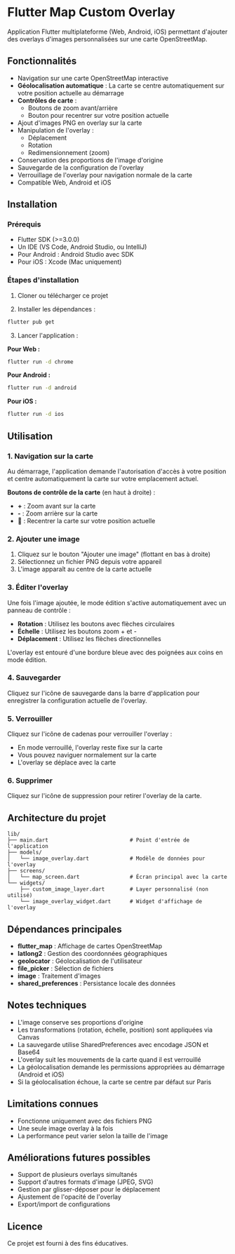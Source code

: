 # Flutter Map Custom Overlay

Application Flutter multiplateforme (Web, Android, iOS) permettant d'ajouter des overlays d'images personnalisées sur une carte OpenStreetMap.

## Fonctionnalités

- Navigation sur une carte OpenStreetMap interactive
- **Géolocalisation automatique** : La carte se centre automatiquement sur votre position actuelle au démarrage
- **Contrôles de carte** :
  - Boutons de zoom avant/arrière
  - Bouton pour recentrer sur votre position actuelle
- Ajout d'images PNG en overlay sur la carte
- Manipulation de l'overlay :
  - Déplacement
  - Rotation
  - Redimensionnement (zoom)
- Conservation des proportions de l'image d'origine
- Sauvegarde de la configuration de l'overlay
- Verrouillage de l'overlay pour navigation normale de la carte
- Compatible Web, Android et iOS

## Installation

### Prérequis

- Flutter SDK (>=3.0.0)
- Un IDE (VS Code, Android Studio, ou IntelliJ)
- Pour Android : Android Studio avec SDK
- Pour iOS : Xcode (Mac uniquement)

### Étapes d'installation

1. Cloner ou télécharger ce projet

2. Installer les dépendances :
```bash
flutter pub get
```

3. Lancer l'application :

**Pour Web :**
```bash
flutter run -d chrome
```

**Pour Android :**
```bash
flutter run -d android
```

**Pour iOS :**
```bash
flutter run -d ios
```

## Utilisation

### 1. Navigation sur la carte

Au démarrage, l'application demande l'autorisation d'accès à votre position et centre automatiquement la carte sur votre emplacement actuel.

**Boutons de contrôle de la carte** (en haut à droite) :
- **+** : Zoom avant sur la carte
- **-** : Zoom arrière sur la carte
- **📍** : Recentrer la carte sur votre position actuelle

### 2. Ajouter une image

1. Cliquez sur le bouton "Ajouter une image" (flottant en bas à droite)
2. Sélectionnez un fichier PNG depuis votre appareil
3. L'image apparaît au centre de la carte actuelle

### 3. Éditer l'overlay

Une fois l'image ajoutée, le mode édition s'active automatiquement avec un panneau de contrôle :

- **Rotation** : Utilisez les boutons avec flèches circulaires
- **Échelle** : Utilisez les boutons zoom + et -
- **Déplacement** : Utilisez les flèches directionnelles

L'overlay est entouré d'une bordure bleue avec des poignées aux coins en mode édition.

### 4. Sauvegarder

Cliquez sur l'icône de sauvegarde dans la barre d'application pour enregistrer la configuration actuelle de l'overlay.

### 5. Verrouiller

Cliquez sur l'icône de cadenas pour verrouiller l'overlay :
- En mode verrouillé, l'overlay reste fixe sur la carte
- Vous pouvez naviguer normalement sur la carte
- L'overlay se déplace avec la carte

### 6. Supprimer

Cliquez sur l'icône de suppression pour retirer l'overlay de la carte.

## Architecture du projet

```
lib/
├── main.dart                          # Point d'entrée de l'application
├── models/
│   └── image_overlay.dart             # Modèle de données pour l'overlay
├── screens/
│   └── map_screen.dart                # Écran principal avec la carte
└── widgets/
    ├── custom_image_layer.dart        # Layer personnalisé (non utilisé)
    └── image_overlay_widget.dart      # Widget d'affichage de l'overlay
```

## Dépendances principales

- **flutter_map** : Affichage de cartes OpenStreetMap
- **latlong2** : Gestion des coordonnées géographiques
- **geolocator** : Géolocalisation de l'utilisateur
- **file_picker** : Sélection de fichiers
- **image** : Traitement d'images
- **shared_preferences** : Persistance locale des données

## Notes techniques

- L'image conserve ses proportions d'origine
- Les transformations (rotation, échelle, position) sont appliquées via Canvas
- La sauvegarde utilise SharedPreferences avec encodage JSON et Base64
- L'overlay suit les mouvements de la carte quand il est verrouillé
- La géolocalisation demande les permissions appropriées au démarrage (Android et iOS)
- Si la géolocalisation échoue, la carte se centre par défaut sur Paris

## Limitations connues

- Fonctionne uniquement avec des fichiers PNG
- Une seule image overlay à la fois
- La performance peut varier selon la taille de l'image

## Améliorations futures possibles

- Support de plusieurs overlays simultanés
- Support d'autres formats d'image (JPEG, SVG)
- Gestion par glisser-déposer pour le déplacement
- Ajustement de l'opacité de l'overlay
- Export/import de configurations

## Licence

Ce projet est fourni à des fins éducatives.
